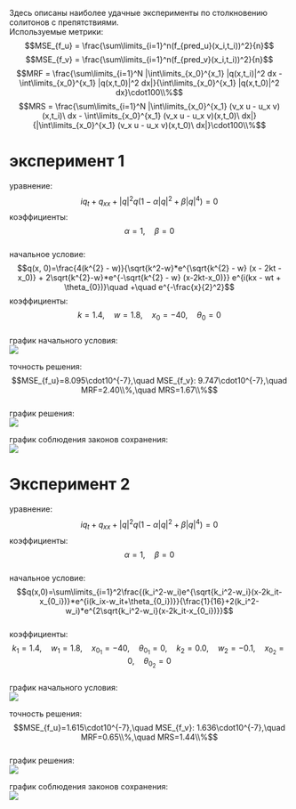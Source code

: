 Здесь описаны наиболее удачные эксперименты по столкновению солитонов с препятствиями.  
Используемые метрики:  
$$MSE_{f_u} = \frac{\sum\limits_{i=1}^n(f_{pred_u}(x_i,t_i))^2}{n}$$
$$MSE_{f_v} = \frac{\sum\limits_{i=1}^n(f_{pred_v}(x_i,t_i))^2}{n}$$
$$MRF = \frac{\sum\limits_{i=1}^N |\int\limits_{x_0}^{x_1} |q(x,t_i)|^2 dx - \int\limits_{x_0}^{x_1} |q(x,t_0)|^2 dx|}{\int\limits_{x_0}^{x_1} |q(x,t_0)|^2 dx}\cdot100\\%$$
$$MRS = \frac{\sum\limits_{i=1}^N |\int\limits_{x_0}^{x_1} (v_x u - u_x v)(x,t_i)\ dx - \int\limits_{x_0}^{x_1} (v_x u - u_x v)(x,t_0)\ dx|}{|\int\limits_{x_0}^{x_1} (v_x u - u_x v)(x,t_0)\ dx|}\cdot100\\%$$
# эксперимент 1  
уравнение: $$iq_t + q_{xx} + |q|^2 q (1 - \alpha |q|^2 + \beta |q|^4) = 0$$
коэффициенты: $$\alpha=1,\quad \beta=0$$  
начальное условие: $$q(x, 0)=\frac{4(k^{2} - w)}{\sqrt{k^2-w}*e^{\sqrt{k^{2} - w} (x - 2kt - x_0)} + 2\sqrt{k^{2}-w}*e^{-\sqrt{k^{2} - w} (x-2kt-x_0)}} e^{i(kx - wt + \theta_{0})}\quad +\quad e^{-\frac{x}{2}^2}$$
коэффициенты: $$k=1.4,\quad w=1.8,\quad x_0=-40,\quad \theta_0=0$$  
график начального условия:  
<img src="https://github.com/mikhakuv/PINNs/blob/main/pictures/collisions_ic_1.png">  

точность решения: $$MSE_{f_u}=8.095\cdot10^{-7},\quad MSE_{f_v}: 9.747\cdot10^{-7},\quad MRF=2.40\\%,\quad MRS=1.67\\%$$  
график решения:  
<img src="https://github.com/mikhakuv/PINNs/blob/main/pictures/collisions_results_uv_1.png">  

график соблюдения законов сохранения:  
<img src="https://github.com/mikhakuv/PINNs/blob/main/pictures/collisions_results_laws_1.png">  

# Эксперимент 2  
уравнение: $$iq_t + q_{xx} + |q|^2 q (1 - \alpha |q|^2 + \beta |q|^4) = 0$$
коэффициенты: $$\alpha=1,\quad \beta=0$$  
начальное условие: $$q(x,0)=\sum\limits_{i=1}^2\frac{(k_i^2-w_i)e^{\sqrt{k_i^2-w_i}(x-2k_it-x_{0_i})}*e^{i(k_ix-w_it+\theta_{0_i})}}{\frac{1}{16}+2(k_i^2-w_i)*e^{2\sqrt{k_i^2-w_i}(x-2k_it-x_{0_i})}}$$  
коэффициенты: $$k_1=1.4,\quad w_1=1.8,\quad x_{0_1}=-40,\quad \theta_{0_1}=0,\quad k_2=0.0,\quad w_2=-0.1,\quad x_{0_2}=0,\quad \theta_{0_2}=0$$  
график начального условия:  
<img src="https://github.com/mikhakuv/PINNs/blob/main/pictures/collisions_ic_2.png">  

точность решения: $$MSE_{f_u}=1.615\cdot10^{-7},\quad MSE_{f_v}: 1.636\cdot10^{-7},\quad MRF=0.65\\%,\quad MRS=1.44\\%$$  
график решения:  
<img src="https://github.com/mikhakuv/PINNs/blob/main/pictures/collisions_results_uv_2.png">  

график соблюдения законов сохранения:  
<img src="https://github.com/mikhakuv/PINNs/blob/main/pictures/collisions_results_laws_2.png">  
